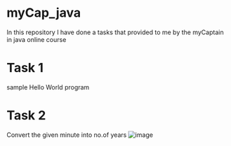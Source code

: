 # myCap_java

In this repository I have done a tasks that provided to me by the myCaptain in java online course

# Task 1
sample Hello World program

# Task 2
Convert the given minute into no.of years
![image](https://user-images.githubusercontent.com/52662298/113807873-7d613f80-9782-11eb-86dc-c8fa323ffb3a.png)

